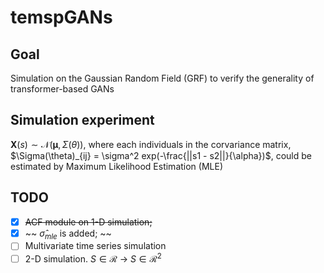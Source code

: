 # temspGANs

## Goal
Simulation on the Gaussian Random Field (GRF) to verify the generality of transformer-based GANs

## Simulation experiment 
$\mathbf{X}(s) \sim \mathcal{N}(\boldsymbol{\mu}, \Sigma(\theta))$, 
where each individuals in the corvariance matrix, $\Sigma(\theta)_{ij} = \sigma^2 exp(-\frac{||s1 - s2||}{\alpha})$,
could be estimated by Maximum Likelihood Estimation (MLE)

## TODO

  - [x] ~~ACF module on 1-D simulation;~~
  - [x] ~~ $\hat{\sigma}_{mle}$ is added; ~~
  - [ ] Multivariate time series simulation
  - [ ] 2-D simulation. $S \in \mathcal{R}$ -> $S \in \mathcal{R}^2$
